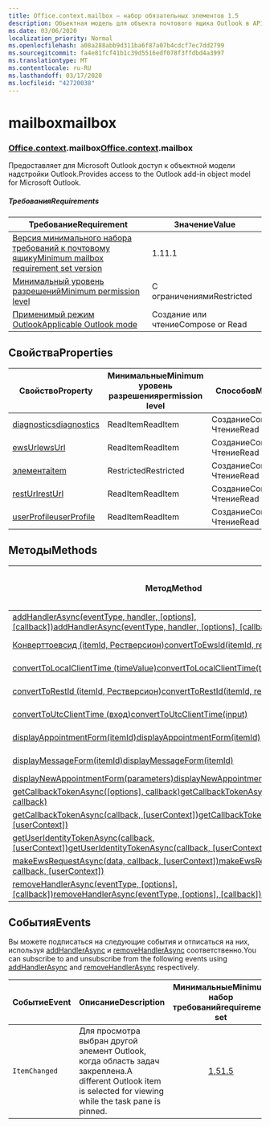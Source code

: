 ```yaml
---
title: Office.context.mailbox — набор обязательных элементов 1.5
description: Объектная модель для объекта почтового ящика Outlook в API надстроек Outlook (версия API почтовых ящиков 1,5).
ms.date: 03/06/2020
localization_priority: Normal
ms.openlocfilehash: a08a288abb9d311ba6f87a07b4cdcf7ec7dd2799
ms.sourcegitcommit: fa4e81fcf41b1c39d5516edf078f3ffdbd4a3997
ms.translationtype: MT
ms.contentlocale: ru-RU
ms.lasthandoff: 03/17/2020
ms.locfileid: "42720038"
---
```

# <a name="mailbox"></a><span data-ttu-id="7826f-103">mailbox</span><span class="sxs-lookup"><span data-stu-id="7826f-103">mailbox</span></span>

### <a name="officecontextmailbox"></a><span data-ttu-id="7826f-104">[Office](office.md)[.context](office.context.md).mailbox</span><span class="sxs-lookup"><span data-stu-id="7826f-104">[Office](office.md)[.context](office.context.md).mailbox</span></span>

<span data-ttu-id="7826f-105">Предоставляет для Microsoft Outlook доступ к объектной модели надстройки Outlook.</span><span class="sxs-lookup"><span data-stu-id="7826f-105">Provides access to the Outlook add-in object model for Microsoft Outlook.</span></span>

##### <a name="requirements"></a><span data-ttu-id="7826f-106">Требования</span><span class="sxs-lookup"><span data-stu-id="7826f-106">Requirements</span></span>

|<span data-ttu-id="7826f-107">Требование</span><span class="sxs-lookup"><span data-stu-id="7826f-107">Requirement</span></span>| <span data-ttu-id="7826f-108">Значение</span><span class="sxs-lookup"><span data-stu-id="7826f-108">Value</span></span>|
|---|---|
|[<span data-ttu-id="7826f-109">Версия минимального набора требований к почтовому ящику</span><span class="sxs-lookup"><span data-stu-id="7826f-109">Minimum mailbox requirement set version</span></span>](../../requirement-sets/outlook-api-requirement-sets.md)| <span data-ttu-id="7826f-110">1.1</span><span class="sxs-lookup"><span data-stu-id="7826f-110">1.1</span></span>|
|[<span data-ttu-id="7826f-111">Минимальный уровень разрешений</span><span class="sxs-lookup"><span data-stu-id="7826f-111">Minimum permission level</span></span>](../../../outlook/understanding-outlook-add-in-permissions.md)| <span data-ttu-id="7826f-112">С ограничениями</span><span class="sxs-lookup"><span data-stu-id="7826f-112">Restricted</span></span>|
|[<span data-ttu-id="7826f-113">Применимый режим Outlook</span><span class="sxs-lookup"><span data-stu-id="7826f-113">Applicable Outlook mode</span></span>](../../../outlook/outlook-add-ins-overview.md#extension-points)| <span data-ttu-id="7826f-114">Создание или чтение</span><span class="sxs-lookup"><span data-stu-id="7826f-114">Compose or Read</span></span>|

## <a name="properties"></a><span data-ttu-id="7826f-115">Свойства</span><span class="sxs-lookup"><span data-stu-id="7826f-115">Properties</span></span>

| <span data-ttu-id="7826f-116">Свойство</span><span class="sxs-lookup"><span data-stu-id="7826f-116">Property</span></span> | <span data-ttu-id="7826f-117">Минимальные</span><span class="sxs-lookup"><span data-stu-id="7826f-117">Minimum</span></span><br><span data-ttu-id="7826f-118">уровень разрешения</span><span class="sxs-lookup"><span data-stu-id="7826f-118">permission level</span></span> | <span data-ttu-id="7826f-119">Способов</span><span class="sxs-lookup"><span data-stu-id="7826f-119">Modes</span></span> | <span data-ttu-id="7826f-120">Тип возвращаемых данных</span><span class="sxs-lookup"><span data-stu-id="7826f-120">Return type</span></span> | <span data-ttu-id="7826f-121">Минимальные</span><span class="sxs-lookup"><span data-stu-id="7826f-121">Minimum</span></span><br><span data-ttu-id="7826f-122">набор требований</span><span class="sxs-lookup"><span data-stu-id="7826f-122">requirement set</span></span> |
|---|---|---|---|:---:|
| [<span data-ttu-id="7826f-123">diagnostics</span><span class="sxs-lookup"><span data-stu-id="7826f-123">diagnostics</span></span>](/javascript/api/outlook/office.mailbox?view=outlook-js-1.5#diagnostics) | <span data-ttu-id="7826f-124">ReadItem</span><span class="sxs-lookup"><span data-stu-id="7826f-124">ReadItem</span></span> | <span data-ttu-id="7826f-125">Создание</span><span class="sxs-lookup"><span data-stu-id="7826f-125">Compose</span></span><br><span data-ttu-id="7826f-126">Чтение</span><span class="sxs-lookup"><span data-stu-id="7826f-126">Read</span></span> | [<span data-ttu-id="7826f-127">Диагностики</span><span class="sxs-lookup"><span data-stu-id="7826f-127">Diagnostics</span></span>](/javascript/api/outlook/office.diagnostics?view=outlook-js-1.5) | [<span data-ttu-id="7826f-128">1.1</span><span class="sxs-lookup"><span data-stu-id="7826f-128">1.1</span></span>](../requirement-set-1.1/outlook-requirement-set-1.1.md) |
| [<span data-ttu-id="7826f-129">ewsUrl</span><span class="sxs-lookup"><span data-stu-id="7826f-129">ewsUrl</span></span>](/javascript/api/outlook/office.mailbox?view=outlook-js-1.5#ewsurl) | <span data-ttu-id="7826f-130">ReadItem</span><span class="sxs-lookup"><span data-stu-id="7826f-130">ReadItem</span></span> | <span data-ttu-id="7826f-131">Создание</span><span class="sxs-lookup"><span data-stu-id="7826f-131">Compose</span></span><br><span data-ttu-id="7826f-132">Чтение</span><span class="sxs-lookup"><span data-stu-id="7826f-132">Read</span></span> | <span data-ttu-id="7826f-133">String</span><span class="sxs-lookup"><span data-stu-id="7826f-133">String</span></span> | [<span data-ttu-id="7826f-134">1.1</span><span class="sxs-lookup"><span data-stu-id="7826f-134">1.1</span></span>](../requirement-set-1.1/outlook-requirement-set-1.1.md) |
| [<span data-ttu-id="7826f-135">элемента</span><span class="sxs-lookup"><span data-stu-id="7826f-135">item</span></span>](office.context.mailbox.item.md) | <span data-ttu-id="7826f-136">Restricted</span><span class="sxs-lookup"><span data-stu-id="7826f-136">Restricted</span></span> | <span data-ttu-id="7826f-137">Создание</span><span class="sxs-lookup"><span data-stu-id="7826f-137">Compose</span></span><br><span data-ttu-id="7826f-138">Чтение</span><span class="sxs-lookup"><span data-stu-id="7826f-138">Read</span></span> | [<span data-ttu-id="7826f-139">Элемент</span><span class="sxs-lookup"><span data-stu-id="7826f-139">Item</span></span>](/javascript/api/outlook/office.item?view=outlook-js-1.5) | [<span data-ttu-id="7826f-140">1.1</span><span class="sxs-lookup"><span data-stu-id="7826f-140">1.1</span></span>](../requirement-set-1.1/outlook-requirement-set-1.1.md) |
| [<span data-ttu-id="7826f-141">restUrl</span><span class="sxs-lookup"><span data-stu-id="7826f-141">restUrl</span></span>](/javascript/api/outlook/office.mailbox?view=outlook-js-1.5#resturl) | <span data-ttu-id="7826f-142">ReadItem</span><span class="sxs-lookup"><span data-stu-id="7826f-142">ReadItem</span></span> | <span data-ttu-id="7826f-143">Создание</span><span class="sxs-lookup"><span data-stu-id="7826f-143">Compose</span></span><br><span data-ttu-id="7826f-144">Чтение</span><span class="sxs-lookup"><span data-stu-id="7826f-144">Read</span></span> | <span data-ttu-id="7826f-145">String</span><span class="sxs-lookup"><span data-stu-id="7826f-145">String</span></span> | [<span data-ttu-id="7826f-146">1,5</span><span class="sxs-lookup"><span data-stu-id="7826f-146">1.5</span></span>](../requirement-set-1.5/outlook-requirement-set-1.5.md) |
| [<span data-ttu-id="7826f-147">userProfile</span><span class="sxs-lookup"><span data-stu-id="7826f-147">userProfile</span></span>](/javascript/api/outlook/office.mailbox?view=outlook-js-1.4#userprofile) | <span data-ttu-id="7826f-148">ReadItem</span><span class="sxs-lookup"><span data-stu-id="7826f-148">ReadItem</span></span> | <span data-ttu-id="7826f-149">Создание</span><span class="sxs-lookup"><span data-stu-id="7826f-149">Compose</span></span><br><span data-ttu-id="7826f-150">Чтение</span><span class="sxs-lookup"><span data-stu-id="7826f-150">Read</span></span> | [<span data-ttu-id="7826f-151">UserProfile</span><span class="sxs-lookup"><span data-stu-id="7826f-151">UserProfile</span></span>](/javascript/api/outlook/office.userprofile?view=outlook-js-1.5) | [<span data-ttu-id="7826f-152">1.1</span><span class="sxs-lookup"><span data-stu-id="7826f-152">1.1</span></span>](../requirement-set-1.1/outlook-requirement-set-1.1.md) |

## <a name="methods"></a><span data-ttu-id="7826f-153">Методы</span><span class="sxs-lookup"><span data-stu-id="7826f-153">Methods</span></span>

| <span data-ttu-id="7826f-154">Метод</span><span class="sxs-lookup"><span data-stu-id="7826f-154">Method</span></span> | <span data-ttu-id="7826f-155">Минимальные</span><span class="sxs-lookup"><span data-stu-id="7826f-155">Minimum</span></span><br><span data-ttu-id="7826f-156">уровень разрешения</span><span class="sxs-lookup"><span data-stu-id="7826f-156">permission level</span></span> | <span data-ttu-id="7826f-157">Способов</span><span class="sxs-lookup"><span data-stu-id="7826f-157">Modes</span></span> | <span data-ttu-id="7826f-158">Минимальные</span><span class="sxs-lookup"><span data-stu-id="7826f-158">Minimum</span></span><br><span data-ttu-id="7826f-159">набор требований</span><span class="sxs-lookup"><span data-stu-id="7826f-159">requirement set</span></span> |
|---|---|---|:---:|
| <span data-ttu-id="7826f-160">[addHandlerAsync(eventType, handler, [options], [callback])](/javascript/api/outlook/office.mailbox?view=outlook-js-1.5#addhandlerasync-eventtype--handler--options--callback-)</span><span class="sxs-lookup"><span data-stu-id="7826f-160">[addHandlerAsync(eventType, handler, [options], [callback])](/javascript/api/outlook/office.mailbox?view=outlook-js-1.5#addhandlerasync-eventtype--handler--options--callback-)</span></span> | <span data-ttu-id="7826f-161">ReadItem</span><span class="sxs-lookup"><span data-stu-id="7826f-161">ReadItem</span></span> | <span data-ttu-id="7826f-162">Создание</span><span class="sxs-lookup"><span data-stu-id="7826f-162">Compose</span></span><br><span data-ttu-id="7826f-163">Чтение</span><span class="sxs-lookup"><span data-stu-id="7826f-163">Read</span></span> | [<span data-ttu-id="7826f-164">1,5</span><span class="sxs-lookup"><span data-stu-id="7826f-164">1.5</span></span>](../requirement-set-1.5/outlook-requirement-set-1.5.md) |
| [<span data-ttu-id="7826f-165">Конверттоевсид (itemId, Рестверсион)</span><span class="sxs-lookup"><span data-stu-id="7826f-165">convertToEwsId(itemId, restVersion)</span></span>](/javascript/api/outlook/office.mailbox?view=outlook-js-1.5#converttoewsid-itemid--restversion-) | <span data-ttu-id="7826f-166">Restricted</span><span class="sxs-lookup"><span data-stu-id="7826f-166">Restricted</span></span> | <span data-ttu-id="7826f-167">Создание</span><span class="sxs-lookup"><span data-stu-id="7826f-167">Compose</span></span><br><span data-ttu-id="7826f-168">Чтение</span><span class="sxs-lookup"><span data-stu-id="7826f-168">Read</span></span> | [<span data-ttu-id="7826f-169">1.3</span><span class="sxs-lookup"><span data-stu-id="7826f-169">1.3</span></span>](../requirement-set-1.3/outlook-requirement-set-1.3.md) |
| [<span data-ttu-id="7826f-170">convertToLocalClientTime (timeValue)</span><span class="sxs-lookup"><span data-stu-id="7826f-170">convertToLocalClientTime(timeValue)</span></span>](/javascript/api/outlook/office.mailbox?view=outlook-js-1.5#converttolocalclienttime-timevalue-) | <span data-ttu-id="7826f-171">ReadItem</span><span class="sxs-lookup"><span data-stu-id="7826f-171">ReadItem</span></span> | <span data-ttu-id="7826f-172">Создание</span><span class="sxs-lookup"><span data-stu-id="7826f-172">Compose</span></span><br><span data-ttu-id="7826f-173">Чтение</span><span class="sxs-lookup"><span data-stu-id="7826f-173">Read</span></span> | [<span data-ttu-id="7826f-174">1.1</span><span class="sxs-lookup"><span data-stu-id="7826f-174">1.1</span></span>](../requirement-set-1.1/outlook-requirement-set-1.1.md) |
| [<span data-ttu-id="7826f-175">convertToRestId (itemId, Рестверсион)</span><span class="sxs-lookup"><span data-stu-id="7826f-175">convertToRestId(itemId, restVersion)</span></span>](/javascript/api/outlook/office.mailbox?view=outlook-js-1.5#converttorestid-itemid--restversion-) | <span data-ttu-id="7826f-176">Restricted</span><span class="sxs-lookup"><span data-stu-id="7826f-176">Restricted</span></span> | <span data-ttu-id="7826f-177">Создание</span><span class="sxs-lookup"><span data-stu-id="7826f-177">Compose</span></span><br><span data-ttu-id="7826f-178">Чтение</span><span class="sxs-lookup"><span data-stu-id="7826f-178">Read</span></span> | [<span data-ttu-id="7826f-179">1.3</span><span class="sxs-lookup"><span data-stu-id="7826f-179">1.3</span></span>](../requirement-set-1.3/outlook-requirement-set-1.3.md) |
| [<span data-ttu-id="7826f-180">convertToUtcClientTime (вход)</span><span class="sxs-lookup"><span data-stu-id="7826f-180">convertToUtcClientTime(input)</span></span>](/javascript/api/outlook/office.mailbox?view=outlook-js-1.5#converttoutcclienttime-input-) | <span data-ttu-id="7826f-181">ReadItem</span><span class="sxs-lookup"><span data-stu-id="7826f-181">ReadItem</span></span> | <span data-ttu-id="7826f-182">Создание</span><span class="sxs-lookup"><span data-stu-id="7826f-182">Compose</span></span><br><span data-ttu-id="7826f-183">Чтение</span><span class="sxs-lookup"><span data-stu-id="7826f-183">Read</span></span> | [<span data-ttu-id="7826f-184">1.1</span><span class="sxs-lookup"><span data-stu-id="7826f-184">1.1</span></span>](../requirement-set-1.1/outlook-requirement-set-1.1.md) |
| [<span data-ttu-id="7826f-185">displayAppointmentForm(itemId)</span><span class="sxs-lookup"><span data-stu-id="7826f-185">displayAppointmentForm(itemId)</span></span>](/javascript/api/outlook/office.mailbox?view=outlook-js-1.5#displayappointmentform-itemid-) | <span data-ttu-id="7826f-186">ReadItem</span><span class="sxs-lookup"><span data-stu-id="7826f-186">ReadItem</span></span> | <span data-ttu-id="7826f-187">Создание</span><span class="sxs-lookup"><span data-stu-id="7826f-187">Compose</span></span><br><span data-ttu-id="7826f-188">Чтение</span><span class="sxs-lookup"><span data-stu-id="7826f-188">Read</span></span> | [<span data-ttu-id="7826f-189">1.1</span><span class="sxs-lookup"><span data-stu-id="7826f-189">1.1</span></span>](../requirement-set-1.1/outlook-requirement-set-1.1.md) |
| [<span data-ttu-id="7826f-190">displayMessageForm(itemId)</span><span class="sxs-lookup"><span data-stu-id="7826f-190">displayMessageForm(itemId)</span></span>](/javascript/api/outlook/office.mailbox?view=outlook-js-1.5#displaymessageform-itemid-) | <span data-ttu-id="7826f-191">ReadItem</span><span class="sxs-lookup"><span data-stu-id="7826f-191">ReadItem</span></span> | <span data-ttu-id="7826f-192">Создание</span><span class="sxs-lookup"><span data-stu-id="7826f-192">Compose</span></span><br><span data-ttu-id="7826f-193">Чтение</span><span class="sxs-lookup"><span data-stu-id="7826f-193">Read</span></span> | [<span data-ttu-id="7826f-194">1.1</span><span class="sxs-lookup"><span data-stu-id="7826f-194">1.1</span></span>](../requirement-set-1.1/outlook-requirement-set-1.1.md) |
| [<span data-ttu-id="7826f-195">displayNewAppointmentForm(parameters)</span><span class="sxs-lookup"><span data-stu-id="7826f-195">displayNewAppointmentForm(parameters)</span></span>](/javascript/api/outlook/office.mailbox?view=outlook-js-1.5#displaynewappointmentform-parameters-) | <span data-ttu-id="7826f-196">ReadItem</span><span class="sxs-lookup"><span data-stu-id="7826f-196">ReadItem</span></span> | <span data-ttu-id="7826f-197">Чтение</span><span class="sxs-lookup"><span data-stu-id="7826f-197">Read</span></span> | [<span data-ttu-id="7826f-198">1.1</span><span class="sxs-lookup"><span data-stu-id="7826f-198">1.1</span></span>](../requirement-set-1.1/outlook-requirement-set-1.1.md) |
| <span data-ttu-id="7826f-199">[getCallbackTokenAsync([options], callback)](/javascript/api/outlook/office.mailbox?view=outlook-js-1.5#getcallbacktokenasync-options--callback-)</span><span class="sxs-lookup"><span data-stu-id="7826f-199">[getCallbackTokenAsync([options], callback)](/javascript/api/outlook/office.mailbox?view=outlook-js-1.5#getcallbacktokenasync-options--callback-)</span></span> | <span data-ttu-id="7826f-200">ReadItem</span><span class="sxs-lookup"><span data-stu-id="7826f-200">ReadItem</span></span> | <span data-ttu-id="7826f-201">Создание</span><span class="sxs-lookup"><span data-stu-id="7826f-201">Compose</span></span><br><span data-ttu-id="7826f-202">Чтение</span><span class="sxs-lookup"><span data-stu-id="7826f-202">Read</span></span> | [<span data-ttu-id="7826f-203">1,5</span><span class="sxs-lookup"><span data-stu-id="7826f-203">1.5</span></span>](../requirement-set-1.5/outlook-requirement-set-1.5.md) |
| <span data-ttu-id="7826f-204">[getCallbackTokenAsync(callback, [userContext])](/javascript/api/outlook/office.mailbox?view=outlook-js-1.5#getcallbacktokenasync-callback--usercontext-)</span><span class="sxs-lookup"><span data-stu-id="7826f-204">[getCallbackTokenAsync(callback, [userContext])](/javascript/api/outlook/office.mailbox?view=outlook-js-1.5#getcallbacktokenasync-callback--usercontext-)</span></span> | <span data-ttu-id="7826f-205">ReadItem</span><span class="sxs-lookup"><span data-stu-id="7826f-205">ReadItem</span></span> | <span data-ttu-id="7826f-206">Создание</span><span class="sxs-lookup"><span data-stu-id="7826f-206">Compose</span></span><br><span data-ttu-id="7826f-207">Чтение</span><span class="sxs-lookup"><span data-stu-id="7826f-207">Read</span></span> | [<span data-ttu-id="7826f-208">1.3</span><span class="sxs-lookup"><span data-stu-id="7826f-208">1.3</span></span>](../requirement-set-1.3/outlook-requirement-set-1.3.md)<br>[<span data-ttu-id="7826f-209">1.1</span><span class="sxs-lookup"><span data-stu-id="7826f-209">1.1</span></span>](../requirement-set-1.1/outlook-requirement-set-1.1.md) |
| <span data-ttu-id="7826f-210">[getUserIdentityTokenAsync(callback, [userContext])](/javascript/api/outlook/office.mailbox?view=outlook-js-1.5#getuseridentitytokenasync-callback--usercontext-)</span><span class="sxs-lookup"><span data-stu-id="7826f-210">[getUserIdentityTokenAsync(callback, [userContext])](/javascript/api/outlook/office.mailbox?view=outlook-js-1.5#getuseridentitytokenasync-callback--usercontext-)</span></span> | <span data-ttu-id="7826f-211">ReadItem</span><span class="sxs-lookup"><span data-stu-id="7826f-211">ReadItem</span></span> | <span data-ttu-id="7826f-212">Создание</span><span class="sxs-lookup"><span data-stu-id="7826f-212">Compose</span></span><br><span data-ttu-id="7826f-213">Чтение</span><span class="sxs-lookup"><span data-stu-id="7826f-213">Read</span></span> | [<span data-ttu-id="7826f-214">1.1</span><span class="sxs-lookup"><span data-stu-id="7826f-214">1.1</span></span>](../requirement-set-1.1/outlook-requirement-set-1.1.md) |
| <span data-ttu-id="7826f-215">[makeEwsRequestAsync(data, callback, [userContext])](/javascript/api/outlook/office.mailbox?view=outlook-js-1.5#makeewsrequestasync-data--callback--usercontext-)</span><span class="sxs-lookup"><span data-stu-id="7826f-215">[makeEwsRequestAsync(data, callback, [userContext])](/javascript/api/outlook/office.mailbox?view=outlook-js-1.5#makeewsrequestasync-data--callback--usercontext-)</span></span> | <span data-ttu-id="7826f-216">ReadWriteMailbox</span><span class="sxs-lookup"><span data-stu-id="7826f-216">ReadWriteMailbox</span></span> | <span data-ttu-id="7826f-217">Создание</span><span class="sxs-lookup"><span data-stu-id="7826f-217">Compose</span></span><br><span data-ttu-id="7826f-218">Чтение</span><span class="sxs-lookup"><span data-stu-id="7826f-218">Read</span></span> | [<span data-ttu-id="7826f-219">1.1</span><span class="sxs-lookup"><span data-stu-id="7826f-219">1.1</span></span>](../requirement-set-1.1/outlook-requirement-set-1.1.md) |
| <span data-ttu-id="7826f-220">[removeHandlerAsync(eventType, [options], [callback])](/javascript/api/outlook/office.mailbox?view=outlook-js-1.5#removehandlerasync-eventtype--options--callback-)</span><span class="sxs-lookup"><span data-stu-id="7826f-220">[removeHandlerAsync(eventType, [options], [callback])](/javascript/api/outlook/office.mailbox?view=outlook-js-1.5#removehandlerasync-eventtype--options--callback-)</span></span> | <span data-ttu-id="7826f-221">ReadItem</span><span class="sxs-lookup"><span data-stu-id="7826f-221">ReadItem</span></span> | <span data-ttu-id="7826f-222">Создание</span><span class="sxs-lookup"><span data-stu-id="7826f-222">Compose</span></span><br><span data-ttu-id="7826f-223">Чтение</span><span class="sxs-lookup"><span data-stu-id="7826f-223">Read</span></span> | [<span data-ttu-id="7826f-224">1,5</span><span class="sxs-lookup"><span data-stu-id="7826f-224">1.5</span></span>](../requirement-set-1.5/outlook-requirement-set-1.5.md) |

## <a name="events"></a><span data-ttu-id="7826f-225">События</span><span class="sxs-lookup"><span data-stu-id="7826f-225">Events</span></span>

<span data-ttu-id="7826f-226">Вы можете подписаться на следующие события и отписаться на них, используя [addHandlerAsync](/javascript/api/outlook/office.mailbox?view=outlook-js-1.5#addhandlerasync-eventtype--handler--options--callback-) и [removeHandlerAsync](/javascript/api/outlook/office.mailbox?view=outlook-js-1.5#removehandlerasync-eventtype--options--callback-) соответственно.</span><span class="sxs-lookup"><span data-stu-id="7826f-226">You can subscribe to and unsubscribe from the following events using [addHandlerAsync](/javascript/api/outlook/office.mailbox?view=outlook-js-1.5#addhandlerasync-eventtype--handler--options--callback-) and [removeHandlerAsync](/javascript/api/outlook/office.mailbox?view=outlook-js-1.5#removehandlerasync-eventtype--options--callback-) respectively.</span></span>

| <span data-ttu-id="7826f-227">Событие</span><span class="sxs-lookup"><span data-stu-id="7826f-227">Event</span></span> | <span data-ttu-id="7826f-228">Описание</span><span class="sxs-lookup"><span data-stu-id="7826f-228">Description</span></span> | <span data-ttu-id="7826f-229">Минимальные</span><span class="sxs-lookup"><span data-stu-id="7826f-229">Minimum</span></span><br><span data-ttu-id="7826f-230">набор требований</span><span class="sxs-lookup"><span data-stu-id="7826f-230">requirement set</span></span> |
|---|---|:---:|
|`ItemChanged`| <span data-ttu-id="7826f-231">Для просмотра выбран другой элемент Outlook, когда область задач закреплена.</span><span class="sxs-lookup"><span data-stu-id="7826f-231">A different Outlook item is selected for viewing while the task pane is pinned.</span></span> | [<span data-ttu-id="7826f-232">1,5</span><span class="sxs-lookup"><span data-stu-id="7826f-232">1.5</span></span>](../requirement-set-1.5/outlook-requirement-set-1.5.md) |
